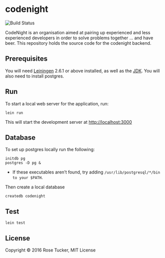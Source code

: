 # codenight

![Build Status](https://snap-ci.com/RosyTucker/CodeNight/branch/master/build_image)

CodeNight is an organisation aimed at pairing up experienced and less experienced developers in order to solve problems together ... and have beer. This repository holds the source code for the codenight backend.

## Prerequisites

You will need [Leiningen](https://github.com/technomancy/leiningen) 2.6.1 or above installed, as well as the [JDK](http://www.oracle.com/technetwork/java/javase/downloads/index.html).
You will also need to install postgres.

## Run

To start a local web server for the application, run:

    lein run

This will start the development server at [http://localhost:3000](http://localhost:3000)

## Database

To set up postgres locally run the following:

    initdb pg
    postgres -D pg &
    

* If these executables aren’t found, try adding `/usr/lib/postgresql/*/bin to your $PATH`.

Then create a local database

    createdb codenight


## Test

    lein test

## License

Copyright © 2016 Rose Tucker, MIT License
